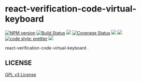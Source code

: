 # react-verification-code-virtual-keyboard

[![NPM version][npm-image]][npm-url]
[![Build Status][travis-image]][travis-url]
![][travis-url]
[![Coverage Status][coverage-image]][coverage-url]
![][david-url]
![][dt-url]
[![code style: prettier][prettier-image]][prettier-url]
![][license-url]

react-verification-code-virtual-keyboard .

## LICENSE

[GPL v3 License](https://raw.githubusercontent.com/sanshuiwang/react-verification-code-virtual-keyboard/master/LICENSE)

[npm-url]: https://npmjs.org/package/react-verification-code-virtual-keyboard
[npm-image]: https://badge.fury.io/js/react-verification-code-virtual-keyboard.png
[travis-image]: https://www.travis-ci.org/sanshuiwang/react-verification-code-virtual-keyboard.svg?branch=master
[travis-url]: https://travis-ci.com/sanshuiwang/react-verification-code-virtual-keyboard
[coverage-image]: https://coveralls.io/repos/github/sanshuiwang/react-verification-code-virtual-keyboard/badge.svg?branch=master
[coverage-url]: https://coveralls.io/github/sanshuiwang/react-verification-code-virtual-keyboard
[david-url]: https://david-dm.org/sanshuiwang/react-verification-code-virtual-keyboard.png
[dt-url]: https://img.shields.io/npm/dt/react-verification-code-virtual-keyboard.svg
[license-url]: https://img.shields.io/npm/l/react-verification-code-virtual-keyboard.svg
[prettier-image]: https://img.shields.io/badge/code_style-prettier-ff69b4.svg
[prettier-url]: https://github.com/prettier/prettier

